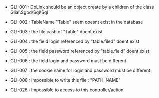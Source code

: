* GLI-001 : DbLink should be an object create by a children of the class Glial\Sgbd\Sql\Sql
* GLI-002 : TableName "Table" seem doesnt exist in the database
* GLI-003 : the file cash of "Table" doent exist
* GLI-004 : the field login referenced by "table.filed" doent exist
* GLI-005 : the field password referenced by "table.field" doent exist
* GLI-006 : the field login and password must be different
* GLI-007 : the cookie name for login and password must be different.
* GLI-008 : Impossible to write this file : "PATH_NAME"

* GLI-026 : Impossible to access to this controller/action
